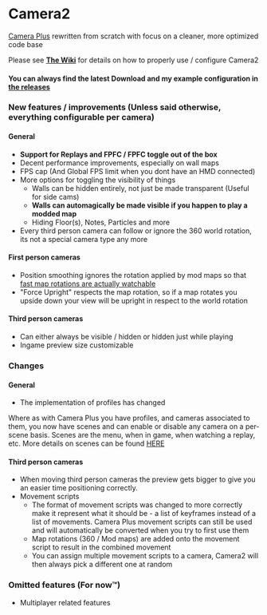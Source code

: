 # Camera2

[Camera Plus](https://github.com/Snow1226/CameraPlus) rewritten from scratch with focus on a cleaner, more optimized code base

Please see [**The Wiki**](https://github.com/kinsi55/CS_BeatSaber_Camera2/wiki) for details on how to properly use / configure Camera2

#### You can always find the latest Download and my example configuration in [the releases](https://github.com/kinsi55/CS_BeatSaber_Camera2/releases)

### New features / improvements (Unless said otherwise, everything configurable per camera)

#### General
- **Support for Replays and FPFC / FPFC toggle out of the box**
- Decent performance improvements, especially on wall maps
- FPS cap (And Global FPS limit when you dont have an HMD connected)
- More options for toggling the visibility of things
	- Walls can be hidden entirely, not just be made transparent (Useful for side cams)
	- **Walls can automagically be made visible if you happen to play a modded map**
	- Hiding Floor(s), Notes, Particles and more
- Every third person camera can follow or ignore the 360 world rotation, its not a special camera type any more

#### First person cameras
- Position smoothing ignores the rotation applied by mod maps so that [fast map rotations are actually watchable](https://www.youtube.com/watch?v=Nt7ZL50dYpI)
- "Force Upright" respects the map rotation, so if a map rotates you upside down your view will be upright in respect to the world rotation

#### Third person cameras
- Can either always be visible / hidden or hidden just while playing
- Ingame preview size customizable

### Changes

#### General
- The implementation of profiles has changed

Where as with Camera Plus you have profiles, and cameras associated to them, you now have scenes and can enable or disable any camera on a per-scene basis. Scenes are the menu, when in game, when watching a replay, etc. More details on scenes can be found [HERE](https://github.com/kinsi55/CS_BeatSaber_Camera2/wiki/Scenes)

#### Third person cameras
- When moving third person cameras the preview gets bigger to give you an easier time positioning correctly.
- Movement scripts
	- The format of movement scripts was changed to more correctly make it represent what it should be - a list of keyframes instead of a list of movements. Camera Plus movement scripts can still be used and will automatically be converted when you try to first use them
	- Map rotations (360 / Mod maps) are added onto the movement script to result in the combined movement
	- You can assign multiple movement scripts to a camera, Camera2 will then always pick a different one at random

### Omitted features (For now™)
- Multiplayer related features

